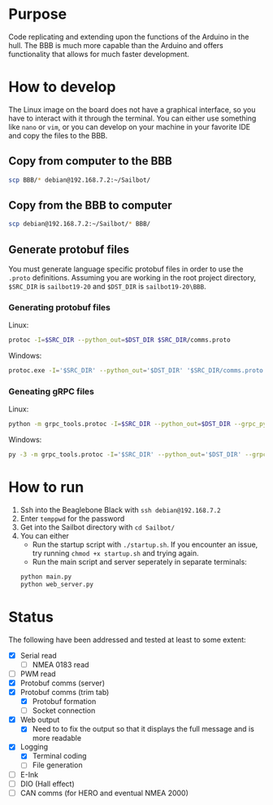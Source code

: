 # Purpose
Code replicating and extending upon the functions of the Arduino in the hull. The BBB is much more capable than the Arduino and offers functionality that allows for much faster development.
# How to develop
The Linux image on the board does not have a graphical interface, so you have to interact with it through the terminal. You can either use something like `nano` or `vim`, or you can develop on your machine in your favorite IDE and copy the files to the BBB.
## Copy from computer to the BBB
```sh
scp BBB/* debian@192.168.7.2:~/Sailbot/
```
## Copy from the BBB to computer
```sh
scp debian@192.168.7.2:~/Sailbot/* BBB/
```
## Generate protobuf files
You must generate language specific protobuf files in order to use the `.proto` definitions.
Assuming you are working in the root project directory, `$SRC_DIR` is `sailbot19-20` and `$DST_DIR` is `sailbot19-20\BBB`.
### Generating protobuf files
Linux:
```bash
protoc -I=$SRC_DIR --python_out=$DST_DIR $SRC_DIR/comms.proto
```
Windows:
```sh
protoc.exe -I='$SRC_DIR' --python_out='$DST_DIR' '$SRC_DIR/comms.proto'
```
### Geneating gRPC files
Linux:
```sh
python -m grpc_tools.protoc -I=$SRC_DIR --python_out=$DST_DIR --grpc_python_out=$DST_DIR $SRC_DIR/comms.proto
```
Windows:
```sh
py -3 -m grpc_tools.protoc -I='$SRC_DIR' --python_out='$DST_DIR' --grpc_python_out='$DST_DIR' '$SRC_DIR/comms.proto'
```

# How to run
1. Ssh into the Beaglebone Black with `ssh debian@192.168.7.2`
2. Enter `temppwd` for the password
3. Get into the Sailbot directory with `cd Sailbot/`
4. You can either
    * Run the startup script with `./startup.sh`. If you encounter an issue, try running `chmod +x startup.sh` and trying again.
    * Run the main script and server seperately in separate terminals:
    ```sh
    python main.py
    python web_server.py
    ```
# Status
The following have been addressed and tested at least to some extent:
- [X] Serial read
    - [ ] NMEA 0183 read
- [ ] PWM read 
- [X] Protobuf comms (server)
- [X] Protobuf comms (trim tab)
    - [X] Protobuf formation
    - [ ] Socket connection
- [X] Web output
    - [X] Need to to fix the output so that it displays the full message and is more readable
- [X] Logging
    - [X] Terminal coding
    - [ ] File generation
- [ ] E-Ink
- [ ] DIO (Hall effect)
- [ ] CAN comms (for HERO and eventual NMEA 2000)